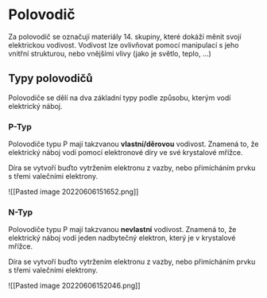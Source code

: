 # Polovodič
Za polovodič se označují materiály 14. skupiny, které dokáží měnit svojí elektrickou vodivost. Vodivost lze ovlivňovat pomocí manipulací s jeho vnitřní strukturou, nebo vnějšími vlivy (jako je světlo, teplo, ...)

## Typy polovodičů
Polovodiče se dělí na dva základní typy podle způsobu, kterým vodí elektrický náboj.

### P-Typ
Polovodiče typu P mají takzvanou **vlastní/děrovou** vodivost. Znamená to, že elektrický náboj vodí pomocí elektronové díry ve své krystalové mřížce.

Díra se vytvoří buďto vytržením elektronu z vazby, nebo přimícháním prvku s třemi valečními elektrony.

![[Pasted image 20220606151652.png]]

### N-Typ
Polovodiče typu P mají takzvanou **nevlastní** vodivost. Znamená to, že elektrický náboj vodí jeden nadbytečný elektron, který je v krystalové mřížce.

Díra se vytvoří buďto vytržením elektronu z vazby, nebo přimícháním prvku s třemi valečními elektrony.

![[Pasted image 20220606152046.png]]